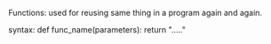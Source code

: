 Functions:
used for reusing same thing in a program again and again.

syntax:
def func_name(parameters):
    return "....."

    
